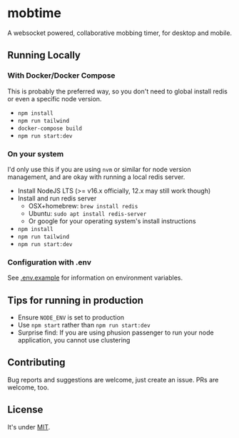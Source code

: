# mobtime

A websocket powered, collaborative mobbing timer, for desktop and mobile.

## Running Locally

### With Docker/Docker Compose

This is probably the preferred way, so you don't need to global install redis or even a specific node version.

 - `npm install`
 - `npm run tailwind`
 - `docker-compose build`
 - `npm run start:dev`

### On your system

I'd only use this if you are using `nvm` or similar for node version management, and are okay with running a local redis server.

 - Install NodeJS LTS (>= v16.x officially, 12.x may still work though)
 - Install and run redis server
     - OSX+homebrew: `brew install redis`
     - Ubuntu: `sudo apt install redis-server`
     - Or google for your operating system's install instructions
 - `npm install`
 - `npm run tailwind`
 - `npm run start:dev`

### Configuration with .env

See [.env.example](./.env.example) for information on environment variables.

## Tips for running in production

 - Ensure `NODE_ENV` is set to production
 - Use `npm start` rather than `npm run start:dev`
 - Surprise find: If you are using phusion passenger to run your node application, you cannot use clustering

## Contributing

Bug reports and suggestions are welcome, just create an issue. PRs are welcome, too.

## License

It's under [MIT](./LICENSE.md).

